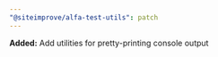 ```yaml
---
"@siteimprove/alfa-test-utils": patch
---
```


**Added:** Add utilities for pretty-printing console output
